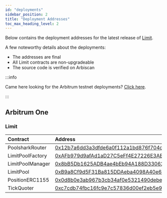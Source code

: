 ```yaml
---
id: "deployments"
sidebar_position: 2
title: "Deployment Addresses"
toc_max_heading_level: 2
---
```


Below contains the deployment addresses for the latest release of [Limit][limit].

[limit]: https://github.com/poolshark-protocol/limit/blob/arb-mainnet/scripts/autogen/contract-deployments.json

A few noteworthy details about the deployments:

- The addresses are final
- All Limit contracts are non-upgradeable
- The source code is verified on Arbiscan

:::info

Came here looking for the Arbitrum testnet deployments? [Click here](https://github.com/poolshark-protocol/limit/blob/c43e4ad68041ecf5f65b25e4d03aaa4ef9c5dd9c/scripts/autogen/contract-deployments.json#L199).

:::

## Arbitrum One

### Limit

| Contract               | Address                                                                                                               | Deployment                                                                          |
| :--------------------- | :-------------------------------------------------------------------------------------------------------------------- | :---------------------------------------------------------------------------------- |
| PoolsharkRouter   | [0x12b7a6dd3a3dfde6a0f112a1bd876f704d933915](https://arbiscan.io/address/0x12b7a6dd3a3dfde6a0f112a1bd876f704d933915) | [limit-v1.1](https://github.com/poolshark-protocol/limit/blob/arb-mainnet/contracts/utils/PoolsharkRouter.sol) |
| LimitPoolFactory  | [0xAFb979d9afAd1aD27C5eFf4E27226E3AB9e5dCC9](https://arbiscan.io/address/0xAFb979d9afAd1aD27C5eFf4E27226E3AB9e5dCC9) | [limit-v1.1](https://github.com/poolshark-protocol/limit/blob/arb-mainnet/contracts/LimitPoolFactory.sol) |
| LimitPoolManager | [0x8bB5Db1625ADB4ae4bEb94A188D33062303F8Fb7](https://arbiscan.io/address/0x8bB5Db1625ADB4ae4bEb94A188D33062303F8Fb7) | [limit-v1.1](https://github.com/poolshark-protocol/limit/blob/arb-mainnet/contracts/utils/LimitPoolManager.sol) |
| LimitPool | [0xB9a8Cf9d5F31Ba815DDAeba4098A40e643318826](https://arbiscan.io/address/0xB9a8Cf9d5F31Ba815DDAeba4098A40e643318826) | [limit-v1.1](https://github.com/poolshark-protocol/limit/blob/arb-mainnet/contracts/LimitPool.sol) |
| PositionERC1155 | [0x0d8b0e3ab967b3cb34af0e5321490debe6597737](https://arb.io/address/0x0d8b0e3ab967b3cb34af0e5321490debe6597737) | [limit-v1.1](https://github.com/poolshark-protocol/limit/blob/arb-mainnet/contracts/utils/PositionERC1155.sol) |
| TickQuoter | [0xc7cdb74fbc16fc9e7c57836d00ef2eb5e9c499bc](https://arb.io/address/0xc7cdb74fbc16fc9e7c57836d00ef2eb5e9c499bc) | [limit-v1.1](https://github.com/poolshark-protocol/limit/blob/arb-mainnet/contracts/utils/TickQuoter.sol) |
